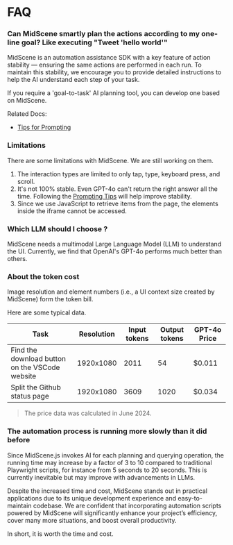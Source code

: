 # FAQ

### Can MidScene smartly plan the actions according to my one-line goal? Like executing "Tweet 'hello world'"

MidScene is an automation assistance SDK with a key feature of action stability — ensuring the same actions are performed in each run. To maintain this stability, we encourage you to provide detailed instructions to help the AI understand each step of your task.

If you require a 'goal-to-task' AI planning tool, you can develop one based on MidScene.

Related Docs:
* [Tips for Prompting](./prompting-tips.html)

### Limitations

There are some limitations with MidScene. We are still working on them.

1. The interaction types are limited to only tap, type, keyboard press, and scroll.
2. It's not 100% stable. Even GPT-4o can't return the right answer all the time. Following the [Prompting Tips](./prompting-tips) will help improve stability.
3. Since we use JavaScript to retrieve items from the page, the elements inside the iframe cannot be accessed.

### Which LLM should I choose ?

MidScene needs a multimodal Large Language Model (LLM) to understand the UI. Currently, we find that OpenAI's  GPT-4o performs much better than others.

### About the token cost

Image resolution and element numbers (i.e., a UI context size created by MidScene) form the token bill.

Here are some typical data.

|Task | Resolution | Input tokens | Output tokens | GPT-4o Price |
|-----|------------|--------------|---------------|----------------|
|Find the download button on the VSCode website| 1920x1080| 2011|54| $0.011|
|Split the Github status page| 1920x1080| 3609|1020| $0.034|

> The price data was calculated in June 2024.

### The automation process is running more slowly than it did before

Since MidScene.js invokes AI for each planning and querying operation, the running time may increase by a factor of 3 to 10 compared to traditional Playwright scripts, for instance from 5 seconds to 20 seconds. This is currently inevitable but may improve with advancements in LLMs.

Despite the increased time and cost, MidScene stands out in practical applications due to its unique development experience and easy-to-maintain codebase. We are confident that incorporating automation scripts powered by MidScene will significantly enhance your project’s efficiency, cover many more situations, and boost overall productivity.

In short, it is worth the time and cost.
